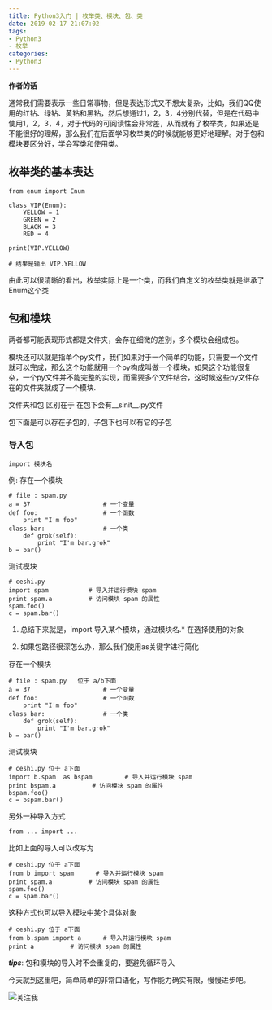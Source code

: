 ```yaml
---
title: Python3入门 | 枚举类、模块、包、类
date: 2019-02-17 21:07:02
tags:
- Python3
- 枚举
categories:
- Python3
---
```



**作者的话**

通常我们需要表示一些日常事物，但是表达形式又不想太复杂，比如，我们QQ使用的红钻、绿钻、黄钻和黑钻，然后想通过1，2，3，4分别代替，但是在代码中使用1，2，3，4，对于代码的可阅读性会非常差，从而就有了枚举类，如果还是不能很好的理解，那么我们在后面学习枚举类的时候就能够更好地理解。对于包和模块要区分好，学会写类和使用类。
<!-- more -->
## 枚举类的基本表达

```
from enum import Enum

class VIP(Enum):
    YELLOW = 1
    GREEN = 2
    BLACK = 3
    RED = 4
    
print(VIP.YELLOW)

# 结果是输出 VIP.YELLOW
```

由此可以很清晰的看出，枚举实际上是一个类，而我们自定义的枚举类就是继承了Enum这个类

## 包和模块

两者都可能表现形式都是文件夹，会存在细微的差别，多个模块会组成包。

模块还可以就是指单个py文件，我们如果对于一个简单的功能，只需要一个文件就可以完成，那么这个功能就用一个py构成叫做一个模块，如果这个功能很复杂，一个py文件并不能完整的实现，而需要多个文件结合，这时候这些py文件存在的文件夹就成了一个模块.

文件夹和包 区别在于 在包下会有__sinit__.py文件

包下面是可以存在子包的，子包下也可以有它的子包

### 导入包

```
import 模块名
```
例:
存在一个模块
```
# file : spam.py  
a = 37                    # 一个变量  
def foo:                  # 一个函数  
    print "I'm foo"  
class bar:                # 一个类  
    def grok(self):  
        print "I'm bar.grok"  
b = bar()  
```
测试模块

```
# ceshi.py
import spam           # 导入并运行模块 spam  
print spam.a          # 访问模块 spam 的属性  
spam.foo()  
c = spam.bar()  
```

1. 总结下来就是，import 导入某个模块，通过模块名.* 在选择使用的对象

2. 如果包路径很深怎么办，那么我们使用as关键字进行简化

存在一个模块
```
# file : spam.py   位于 a/b下面
a = 37                    # 一个变量  
def foo:                  # 一个函数  
    print "I'm foo"  
class bar:                # 一个类  
    def grok(self):  
        print "I'm bar.grok"  
b = bar()  
```
测试模块

```
# ceshi.py 位于 a下面
import b.spam  as bspam         # 导入并运行模块 spam  
print bspam.a          # 访问模块 spam 的属性  
bspam.foo()  
c = bspam.bar()  
```

另外一种导入方式

```
from ... import ...
```
比如上面的导入可以改写为
```
# ceshi.py 位于 a下面
from b import spam      # 导入并运行模块 spam  
print spam.a          # 访问模块 spam 的属性  
spam.foo()  
c = spam.bar()  
```
这种方式也可以导入模块中某个具体对象
```
# ceshi.py 位于 a下面
from b.spam import a      # 导入并运行模块 spam  
print a          # 访问模块 spam 的属性   
```

***tips***: 包和模块的导入时不会重复的，要避免循环导入

今天就到这里吧，简单简单的非常口语化，写作能力确实有限，慢慢进步吧。


![关注我](https://upload-images.jianshu.io/upload_images/11278476-9a81399a80fd9bcf.jpg?imageMogr2/auto-orient/strip%7CimageView2/2/w/1240)